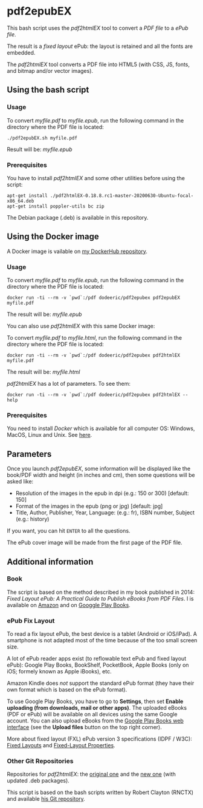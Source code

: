 # pdf2epubEX

This bash script uses the *pdf2htmlEX* tool to convert a *PDF file* to a *ePub file*.

The result is a *fixed layout* ePub: the layout is retained and all the fonts are embedded.

The *pdf2htmlEX* tool converts a PDF file into HTML5 (with CSS, JS, fonts, and bitmap and/or vector images).

## Using the bash script

### Usage

To convert *myfile.pdf* to *myfile.epub*, run the following command in the directory where the PDF file is located:

```
./pdf2epubEX.sh myfile.pdf
```

Result will be: *myfile.epub*

### Prerequisites

You have to install *pdf2htmlEX* and some other utilities before using the script:

```
apt-get install ./pdf2htmlEX-0.18.8.rc1-master-20200630-Ubuntu-focal-x86_64.deb
apt-get install poppler-utils bc zip
```

The Debian package (.deb) is available in this repository.

## Using the Docker image

A Docker image is vailable on [my DockerHub repository](https://hub.docker.com/repository/docker/dodeeric/pdf2epubex).

### Usage

To convert *myfile.pdf* to *myfile.epub*, run the following command in the directory where the PDF file is located:

```
docker run -ti --rm -v `pwd`:/pdf dodeeric/pdf2epubex pdf2epubEX myfile.pdf
```

The result will be: *myfile.epub*

You can also use *pdf2htmlEX* with this same Docker image:

To convert *myfile.pdf* to *myfile.html*, run the following command in the directory where the PDF file is located:

```
docker run -ti --rm -v `pwd`:/pdf dodeeric/pdf2epubex pdf2htmlEX myfile.pdf
```

The result will be: *myfile.html*

*pdf2htmlEX* has a lot of parameters. To see them:

```
docker run -ti --rm -v `pwd`:/pdf dodeeric/pdf2epubex pdf2htmlEX --help
```

### Prerequisites

You need to install *Docker* which is available for all computer OS: Windows, MacOS, Linux and Unix. See [here](https://docs.docker.com/engine/install).

## Parameters

Once you launch *pdf2epubEX*, some information will be displayed like the book/PDF width and height (in inches and cm), then some questions will be asked like:

- Resolution of the images in the epub in dpi (e.g.: 150 or 300) [default: 150]
- Format of the images in the epub (png or jpg) [default: jpg]
- Title, Author, Publisher, Year, Language: (e.g.: fr), ISBN number, Subject (e.g.: history)

If you want, you can hit `ENTER` to all the questions.

The ePub cover image will be made from the first page of the PDF file.

## Additional information

### Book

The script is based on the method described in my book published in 2014: *Fixed Layout ePub: A Practical Guide to Publish eBooks from PDF Files*. I is available on [Amazon](https://www.amazon.fr/dp/1502809508) and on [Googgle Play Books](https://play.google.com/store/books/details?id=LRQ-BQAAQBAJ).

### ePub Fix Layout

To read a fix layout ePub, the best device is a tablet (Android or iOS/iPad). A smartphone is not adapted most of the time because of the too small screen size.

A lot of ePub reader apps exist (to reflowable text ePub and fixed layout ePub): Google Play Books, BookShelf, PocketBook, Apple Books (only on iOS; formely known as Apple iBooks), etc. 

Amazon Kindle does *not* support the standard ePub format (they have their own format which is based on the ePub format).

To use Google Play Books, you have to go to **Settings**, then set **Enable uploading (from downloads, mail or other apps)**. The uploaded eBooks (PDF or ePub) will be available on all devices using the same Google account. You can also upload eBooks from the [Google Play Books web interface](https://play.google.com/books) (see the **Upload files** button on the top right corner).
 
More about fixed layout (FXL) ePub version 3 specifications (IDPF / W3C): [Fixed Layouts](https://www.w3.org/publishing/epub/epub-contentdocs.html#sec-fixed-layouts) and [Fixed-Layout Properties](https://www.w3.org/publishing/epub/epub-packages.html#sec-package-metadata-fxl).

### Other Git Repositories

Repositories for *pdf2htmlEX*: the [original one](https://github.com/coolwanglu/pdf2htmlEX) and the [new one](https://github.com/pdf2htmlEX/pdf2htmlEX) (with updated .deb packages).

This script is based on the bash scripts written by Robert Clayton (RNCTX) and available [his Git repository](https://github.com/RNCTX/PDF2HTMLEX-EPUB3FIXED).

